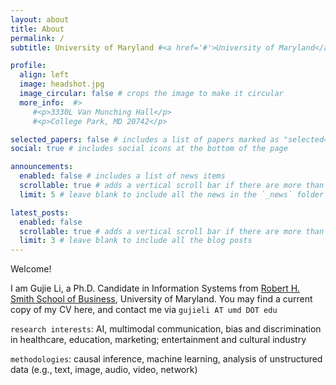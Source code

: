 ```yaml
---
layout: about
title: About
permalink: /
subtitle: University of Maryland #<a href='#'>University of Maryland</a>

profile:
  align: left
  image: headshot.jpg
  image_circular: false # crops the image to make it circular
  more_info:  #>
     #<p>3330L Van Munching Hall</p>
     #<p>College Park, MD 20742</p>

selected_papers: false # includes a list of papers marked as "selected={true}"
social: true # includes social icons at the bottom of the page

announcements:
  enabled: false # includes a list of news items
  scrollable: true # adds a vertical scroll bar if there are more than 3 news items
  limit: 5 # leave blank to include all the news in the `_news` folder

latest_posts:
  enabled: false
  scrollable: true # adds a vertical scroll bar if there are more than 3 new posts items
  limit: 3 # leave blank to include all the blog posts
---
```


Welcome!

I am Gujie Li, a Ph.D. Candidate in Information Systems from [Robert H. Smith School of Business](https://www.rhsmith.umd.edu), University of Maryland. You may find a current copy of my CV here, and contact me via `gujieli AT umd DOT edu`

`research interests`: AI, multimodal communication, bias and discrimination in healthcare, education, marketing; entertainment and cultural industry

`methodologies`: causal inference, machine learning, analysis of unstructured data (e.g., text, image, audio, video, network)
